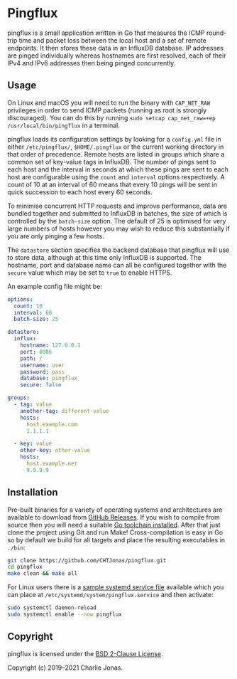 # Pingflux

pingflux is a small application written in Go that measures the ICMP round-trip time and packet loss between the local host and a set of remote endpoints. It then stores these data in an InfluxDB database. IP addresses are pinged individually whereas hostnames are first resolved, each of their IPv4 and IPv6 addresses then being pinged concurrently.

## Usage

On Linux and macOS you will need to run the binary with `CAP_NET_RAW` privileges in order to send ICMP packets (running as root is strongly discouraged). You can do this by running `sudo setcap cap_net_raw=+ep /usr/local/bin/pingflux` in a terminal.

pingflux loads its configuration settings by looking for a `config.yml` file in either `/etc/pingflux/`, `$HOME/.pingflux` or the current working directory in that order of precedence. Remote hosts are listed in groups which share a common set of key-value tags in InfluxDB. The number of pings sent to each host and the interval in seconds at which these pings are sent to each host are configurable using the `count` and `interval` options respectively. A count of 10 at an interval of 60 means that every 10 pings will be sent in quick succession to each host every 60 seconds.

To minimise concurrent HTTP requests and improve performance, data are bundled together and submitted to InfluxDB in batches, the size of which is controlled by the `batch-size` option. The default of 25 is optimised for very large numbers of hosts however you may wish to reduce this substantially if you are only pinging a few hosts.

The `datastore` section specifies the backend database that pingflux will use to store data, although at this time only InfluxDB is supported. The hostname, port and database name can all be configured together with the `secure` value which may be set to `true` to enable HTTPS.

An example config file might be:

```yaml
options:
  count: 10
  interval: 60
  batch-size: 25

datastore:
  influx:
    hostname: 127.0.0.1
    port: 8086
    path: /
    username: user
    password: pass
    database: pingflux
    secure: false

groups:
  - tag: value
    another-tag: different-value
    hosts:
      host.example.com
      1.1.1.1

  - key: value
    other-key: other-value
    hosts:
      host.example.net
      9.9.9.9
```

## Installation

Pre-built binaries for a variety of operating systems and architectures are available to download from [GitHub Releases](https://github.com/CHTJonas/pingflux/releases). If you wish to compile from source then you will need a suitable [Go toolchain installed](https://golang.org/doc/install). After that just clone the project using Git and run Make! Cross-compilation is easy in Go so by default we build for all targets and place the resulting executables in `./bin`:

```bash
git clone https://github.com/CHTJonas/pingflux.git
cd pingflux
make clean && make all
```

For Linux users there is a [sample systemd service file](https://github.com/CHTJonas/pingflux/blob/master/pingflux.service) available which you can place at `/etc/systemd/system/pingflux.service` and then activate:

```bash
sudo systemctl daemon-reload
sudo systemctl enable --now pingflux
```

## Copyright

pingflux is licensed under the [BSD 2-Clause License](https://opensource.org/licenses/BSD-2-Clause).

Copyright (c) 2019–2021 Charlie Jonas.

